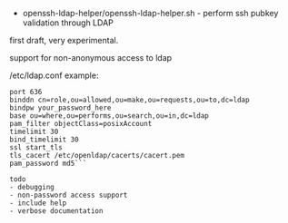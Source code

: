- openssh-ldap-helper/openssh-ldap-helper.sh - perform ssh pubkey validation through LDAP 

first draft, very experimental.

support for non-anonymous access to ldap

/etc/ldap.conf example:

```uri ldap://auth1.railsc.ru ldap://auth2.railsc.ru ldap://auth3.railsc.ru
port 636
binddn cn=role,ou=allowed,ou=make,ou=requests,ou=to,dc=ldap
bindpw your_password_here
base ou=where,ou=performs,ou=search,ou=in,dc=ldap
pam_filter objectClass=posixAccount
timelimit 30
bind_timelimit 30
ssl start_tls
tls_cacert /etc/openldap/cacerts/cacert.pem
pam_password md5```

todo
- debugging
- non-password access support
- include help
- verbose documentation

